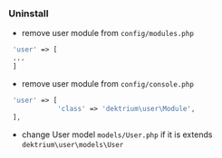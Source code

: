 ### Uninstall
- remove user module from `config/modules.php`
```php
 'user' => [
 ...
 ]
 ```
- remove user module from `config/console.php`
 ```php
  'user' => [
             'class' => 'dektrium\user\Module',
  ],
 ```
- change User model `models/User.php` if it is extends `dektrium\user\models\User`
